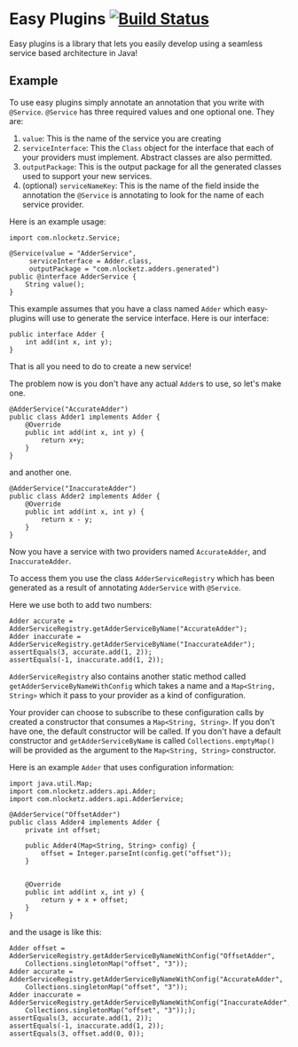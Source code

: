 # Easy Plugins [![Build Status](https://travis-ci.org/c0d3d/easy-plugins.svg?branch=master)](https://travis-ci.org/c0d3d/easy-plugins)

Easy plugins is a library that lets you easily develop using a seamless service based architecture in Java!

## Example

To use easy plugins simply annotate an annotation that you write with `@Service`.
`@Service` has three required values and one optional one.
They are:
1. `value`: This is the name of the service you are creating
2. `serviceInterface`: This the `Class` object for the interface that each of your providers must implement. Abstract classes are also permitted.
3. `outputPackage`: This is the output package for all the generated classes used to support your new services.
4. (optional) `serviceNameKey`: This is the name of the field inside the annotation the `@Service` is annotating to look for the name of each service provider.

Here is an example usage:

	import com.nlocketz.Service;

	@Service(value = "AdderService",
		 serviceInterface = Adder.class,
		 outputPackage = "com.nlocketz.adders.generated")
	public @interface AdderService {
		String value();
	}

This example assumes that you have a class named `Adder` which easy-plugins will use to generate the service interface.
Here is our interface:

	public interface Adder {
		int add(int x, int y);
	}

That is all you need to do to create a new service!

The problem now is you don't have any actual `Adder`s to use, so let's make one.

	@AdderService("AccurateAdder")
	public class Adder1 implements Adder {
		@Override
		public int add(int x, int y) {
			return x+y;
		}
	}

and another one.

	@AdderService("InaccurateAdder")
	public class Adder2 implements Adder {
		@Override
		public int add(int x, int y) {
			return x - y;
		}
	}

Now you have a service with two providers named `AccurateAdder`, and `InaccurateAdder`.

To access them you use the class `AdderServiceRegistry` which has been generated as a result of annotating `AdderService` with `@Service`.

Here we use both to add two numbers:

	Adder accurate = AdderServiceRegistry.getAdderServiceByName("AccurateAdder");
	Adder inaccurate = AdderServiceRegistry.getAdderServiceByName("InaccurateAdder");
	assertEquals(3, accurate.add(1, 2));
	assertEquals(-1, inaccurate.add(1, 2));

`AdderServiceRegistry` also contains another static method called `getAdderServiceByNameWithConfig` which takes a name and a `Map<String, String>` which it
pass to your provider as a kind of configuration.

Your provider can choose to subscribe to these configuration calls by created a constructor that consumes a `Map<String, String>`. If you don't have one, the default constructor will be called.
If you don't have a default constructor and `getAdderServiceByName` is called `Collections.emptyMap()` will be provided as the argument to the `Map<String, String>` constructor.

Here is an example `Adder` that uses configuration information:

	import java.util.Map;
	import com.nlocketz.adders.api.Adder;
	import com.nlocketz.adders.api.AdderService;

	@AdderService("OffsetAdder")
	public class Adder4 implements Adder {
	    private int offset;

	    public Adder4(Map<String, String> config) {
            offset = Integer.parseInt(config.get("offset"));
	    }


	    @Override
        public int add(int x, int y) {
            return y + x + offset;
	    }
	}

and the usage is like this:

	Adder offset = AdderServiceRegistry.getAdderServiceByNameWithConfig("OffsetAdder",
		Collections.singletonMap("offset", "3"));
	Adder accurate = AdderServiceRegistry.getAdderServiceByNameWithConfig("AccurateAdder",
		Collections.singletonMap("offset", "3"));
	Adder inaccurate = AdderServiceRegistry.getAdderServiceByNameWithConfig("InaccurateAdder",
		Collections.singletonMap("offset", "3")););
	assertEquals(3, accurate.add(1, 2));
	assertEquals(-1, inaccurate.add(1, 2));
	assertEquals(3, offset.add(0, 0));
